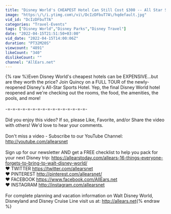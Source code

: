 ```yaml
---
title: "Disney World's CHEAPEST Hotel Can Still Cost $300 -- All Star Sports Tour"
image: "https:\/\/i.ytimg.com\/vi\/DcIzDFbuT7A\/hqdefault.jpg"
vid_id: "DcIzDFbuT7A"
categories: "Travel-Events"
tags: ["Disney World","Disney Parks","Disney Travel"]
date: "2022-04-15T21:51:50+03:00"
vid_date: "2022-04-15T14:00:06Z"
duration: "PT32M20S"
viewcount: "4891"
likeCount: "340"
dislikeCount: ""
channel: "AllEars.net"
---
```

{% raw %}Even Disney World's cheapest hotels can be EXPENSIVE...but are they worth the price? Join Quincy on a FULL TOUR of the newly-reopened Disney's All-Star Sports Hotel. Yep, the final Disney World hotel reopened and we're checking out the rooms, the food, the amenities, the pools, and more! <br /><br />-=-=-=-=-=-=-=-=-=-=-=-=-=-=-=-=-<br /><br />Did you enjoy this video?  If so, please Like, Favorite, and/or Share the video with others!  We'd love to hear your comments.<br /><br />Don't miss a video - Subscribe to our YouTube Channel:  <a rel="nofollow" target="blank" href="http://youtube.com/allearsnet">http://youtube.com/allearsnet</a><br /><br />Sign up for our newsletter AND get a FREE checklist to help you pack for your next Disney trip: <a rel="nofollow" target="blank" href="https://allearstoday.com/allears-16-things-everyone-forgets-to-bring-to-walt-disney-world/">https://allearstoday.com/allears-16-things-everyone-forgets-to-bring-to-walt-disney-world/</a> <br />♥ TWITTER    <a rel="nofollow" target="blank" href="https://twitter.com/allearsnet">https://twitter.com/allearsnet</a><br />♥ PINTEREST  <a rel="nofollow" target="blank" href="http://pinterest.com/allearsnet/">http://pinterest.com/allearsnet/</a><br />♥ FACEBOOK  <a rel="nofollow" target="blank" href="https://www.facebook.com/AllEars.net">https://www.facebook.com/AllEars.net</a><br />♥ INSTAGRAM  <a rel="nofollow" target="blank" href="http://instagram.com/allearsnet">http://instagram.com/allearsnet</a> <br /><br />For complete planning and vacation information on Walt Disney World, Disneyland and Disney Cruise Line visit us at:  <a rel="nofollow" target="blank" href="http://allears.net">http://allears.net</a>{% endraw %}
